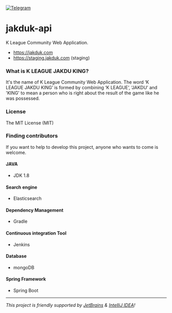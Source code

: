 [![Telegram](https://img.shields.io/badge/join-telegram-blue.svg)](https://t.me/joinchat/EEdSAQ6kK0zyY_N_6TdW_Q)

jakduk-api
===================
K League Community Web Application.

* https://jakduk.com
* https://staging.jakduk.com (staging)

### What is K LEAGUE JAKDU KING?
It's the name of K League Community Web Application.
The word ‘K LEAGUE JAKDU KING’ is formed by combining ‘K LEAGUE’, ‘JAKDU’ and 'KING' to mean a person who is right about the result of the game like he was possessed.

### License
The MIT License (MIT)

### Finding contributors
If you want to help to develop this project, anyone who wants to come is welcome.

#### JAVA
* JDK 1.8

#### Search engine
* Elasticsearch

#### Dependency Management
* Gradle

#### Continuous integration Tool
* Jenkins

#### Database
* mongoDB

#### Spring Framework
* Spring Boot

---
_This project is friendly supported by [JetBrains](https://jetbrains.com) & [IntelliJ IDEA](https://www.jetbrains.com/idea)!_


